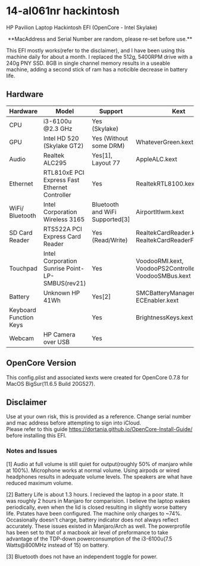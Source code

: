 # 14-al061nr hackintosh
HP Pavilion Laptop Hackintosh EFI (OpenCore - Intel Skylake)

<div align="center"> **MacAddress and Serial Number are random, please re-set before use.** </div>  

This EFI mostly works(refer to the disclaimer), and I have been using this machine daily for about a month.  I replaced the 512g, 5400RPM drive with a 240g PNY SSD. 8GB in single channel memory results in a useable machine, adding a second stick of ram has a noticible decrease in battery life.

## Hardware ##

| Hardware               | Model                                           | Support                          | Kext                                                       |
|------------------------|-------------------------------------------------|----------------------------------|------------------------------------------------------------|
| CPU                    | i3-6100u @2.3 GHz                               | Yes (Skylake)                    |                                                            |
| GPU                    | Intel HD 520 (Skylake GT2)                      | Yes (Without some DRM)           | WhateverGreen.kext                                         |
| Audio                  | Realtek ALC295                                  | Yes[1], Layout 77                | AppleALC.kext                                              |
| Ethernet               | RTL810xE PCI Express Fast Ethernet Controller   | Yes                              | RealtekRTL8100.kext                                        |
| WiFi/ Bluetooth        | Intel Corporation Wireless 3165                 | Bluetooth and WiFi Supported[3]  | AirportItlwm.kext                                          |
| SD Card Reader         | RTS522A PCI Express Card Reader                 | Yes (Read/Write)                 | RealtekCardReader.kext and RealtekCardReaderFriend.kext    |
| Touchpad               | Intel Corporation Sunrise Point-LP-SMBUS(rev21) | Yes                              | VoodooRMI.kext, VoodooPS2Controller.kext, VoodooSMBus.kext |
| Battery                | Unknown HP 41Wh                                 | Yes[2]                           | SMCBatteryManager.kext, ECEnabler.kext                     |
| Keyboard Function Keys |                                                 | Yes                              | BrightnessKeys.kext                                        |
| Webcam                 | HP Camera over USB                              | Yes                              |                                                            |


## OpenCore Version ##

This config.plist and associated kexts were created for OpenCore 0.7.8 for MacOS BigSur(11.6.5 Build 20G527).  

## Disclaimer ##

Use at your own risk, this is provided as a reference.  Change serial number and mac address before attempting to sign into iCloud.  
Please refer to this guide https://dortania.github.io/OpenCore-Install-Guide/ before installing this EFI.  

### Notes and Issues ###

[1] Audio at full volume is still quiet for output(roughly 50% of manjaro while at 100%).  Microphone works at normal volume.  Using airpods or wired headphones results in adequate volume levels.  The speakers are what have reduced maximum volume.   

[2] Battery Life is about 1.3 hours.  I recieved the laptop in a poor state. It was roughly 2 hours in Manjaro for comparision.  I believe the laptop wakes periodically, even when the lid is closed resulting in slightly worse battery life.  Pstates have been configured.  The machine only charges to ~74%.  Occasionally doesn't charge, battery indicator does not always reflect accurately.  These issues existed in Manjaro/Arch as well.  The powerprofile has been set to that of a macbook air level of preformance to take advantage of the TDP-down powerconsumption of the i3-6100u(7.5 Watts@800MHz instead of 15) on battery.    

[3] Bluetooth does not have an independent toggle for power.  
